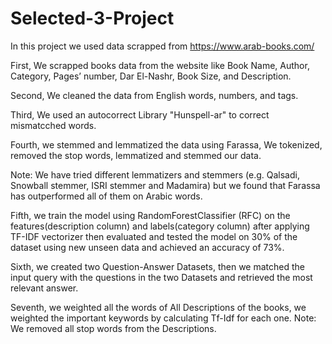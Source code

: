 # Selected-3-Project

In this project we used data scrapped from https://www.arab-books.com/

First, We scrapped books data from the website like Book Name, Author, Category, Pages’ number, Dar El-Nashr, Book Size, and Description.

Second, We cleaned the data from English words, numbers, and tags.

Third, We used an autocorrect Library "Hunspell-ar" to correct mismatcched words.

Fourth, we stemmed and lemmatized the data using Farassa, We tokenized, removed  the stop words, lemmatized and stemmed our data.

Note:  We have tried different lemmatizers and stemmers (e.g. Qalsadi, Snowball stemmer, ISRI stemmer and Madamira) but we found that Farassa has outperformed all of them on Arabic words.

Fifth, we train the model using RandomForestClassifier (RFC) on the features(description column) and labels(category column) after applying TF-IDF vectorizer then evaluated and tested the model on 30% of the dataset using new unseen data and achieved an accuracy of 73%.

Sixth, we created two Question-Answer Datasets, then we matched the input query with the questions in the two Datasets and retrieved the most relevant answer.

Seventh, we weighted all the words of All Descriptions of the books, we weighted the important keywords by calculating Tf-Idf for each one.
Note: We removed all stop words from the Descriptions.
